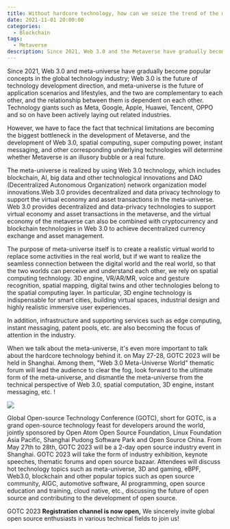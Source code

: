 ```yaml
---
title: Without hardcore technology, how can we seize the trend of the metaverse?
date: 2021-11-01 20:00:00
categories:
  - Blockchain
tags:
  - Metaverse
description: Since 2021, Web 3.0 and the Metaverse have gradually become popular concepts in the global technology industry. Web 3.0 is the future direction of technological development, while the Metaverse is the future of application scenarios and lifestyles. The two complement each other and have a symbiotic relationship. Tech giants such as Meta, Google, Apple, Huawei, Tencent, OPPO, etc. are actively laying out related industries.
---
```


Since 2021, Web 3.0 and meta-universe have gradually become popular concepts in the global technology industry; Web 3.0 is the future of technology development direction, and meta-universe is the future of application scenarios and lifestyles, and the two are complementary to each other, and the relationship between them is dependent on each other. Technology giants such as Meta, Google, Apple, Huawei, Tencent, OPPO and so on have been actively laying out related industries.

However, we have to face the fact that technical limitations are becoming the biggest bottleneck in the development of Metaverse, and the development of Web 3.0, spatial computing, super computing power, instant messaging, and other corresponding underlying technologies will determine whether Metaverse is an illusory bubble or a real future.

The meta-universe is realized by using Web 3.0 technology, which includes blockchain, AI, big data and other technological innovations and DAO (Decentralized Autonomous Organization) network organization model innovations.Web 3.0 provides decentralized and data privacy technology to support the virtual economy and asset transactions in the meta-universe. Web 3.0 provides decentralized and data-privacy technologies to support virtual economy and asset transactions in the metaverse, and the virtual economy of the metaverse can also be combined with cryptocurrency and blockchain technologies in Web 3.0 to achieve decentralized currency exchange and asset management.

The purpose of meta-universe itself is to create a realistic virtual world to replace some activities in the real world, but if we want to realize the seamless connection between the digital world and the real world, so that the two worlds can perceive and understand each other, we rely on spatial computing technology. 3D engine, VR/AR/MR, voice and gesture recognition, spatial mapping, digital twins and other technologies belong to the spatial computing layer. In particular, 3D engine technology is indispensable for smart cities, building virtual spaces, industrial design and highly realistic immersive user experiences.

In addition, infrastructure and supporting services such as edge computing, instant messaging, patent pools, etc. are also becoming the focus of attention in the industry.

When we talk about the meta-universe, it's even more important to talk about the hardcore technology behind it. on May 27-28, GOTC 2023 will be held in Shanghai. Among them, "Web 3.0 Meta-Universe World" thematic forum will lead the audience to clear the fog, look forward to the ultimate form of the meta-universe, and dismantle the meta-universe from the technical perspective of Web 3.0, spatial computation, 3D engine, instant messaging, etc. !

![](https://oscimg.oschina.net/oscnet/up-30f4cdaa3c61b40b51d699600e5d68f7aaa.jpg)

Global Open-source Technology Conference (GOTC), short for GOTC, is a grand open-source technology feast for developers around the world, jointly sponsored by Open Atom Open Source Foundation, Linux Foundation Asia Pacific, Shanghai Pudong Software Park and Open Source China. From May 27th to 28th, GOTC 2023 will be a 2-day open source industry event in Shanghai. GOTC 2023 will take the form of industry exhibition, keynote speeches, thematic forums and open source bazaar. Attendees will discuss hot technology topics such as meta-universe, 3D and gaming, eBPF, Web3.0, blockchain and other popular topics such as open source community, AIGC, automotive software, AI programming, open source education and training, cloud native, etc., discussing the future of open source and contributing to the development of open source.

GOTC 2023 **Registration channel is now open,** We sincerely invite global open source enthusiasts in various technical fields to join us!